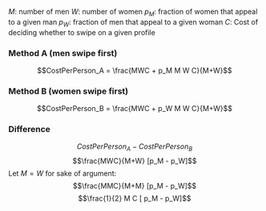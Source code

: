 $M$: number of men
$W$: number of women
$p_M$: fraction of women that appeal to a given man
$p_W$: fraction of men that appeal to a given woman
$C$: Cost of deciding whether to swipe on a given profile

### Method A (men swipe first)
$$CostPerPerson_A = \frac{MWC + p_M M W C}{M+W}$$
### Method B (women swipe first)
$$CostPerPerson_B = \frac{MWC + p_W M W C}{M+W}$$

### Difference
$$CostPerPerson_A - CostPerPerson_B$$
$$\frac{MWC}{M+W} [p_M - p_W]$$
Let $M = W$ for sake of argument:
$$\frac{MMC}{M+M} [p_M - p_W]$$
$$\frac{1}{2} M C [ p_M - p_W]$$

